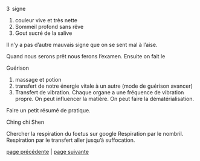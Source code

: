 3   signe
1. couleur vive et très nette
2. Sommeil profond sans rêve
3. Gout sucré de la salive

Il n’y a pas d’autre mauvais signe que on se sent mal à l’aise.

Quand nous serons prêt nous ferons l’examen. Ensuite on fait le


Guérison 
1. massage et potion
2. transfert de notre énergie vitale à un autre (mode de guérison avancer)
3. Transfert de vibration. Chaque organe a une fréquence de vibration propre. On peut influencer la matière. On peut faire la dématérialisation.

Faire un petit résumé de pratique.

Ching chi Shen

Chercher la respiration du foetus sur google
Respiration par le nombril.
Respiration par le transfert aller jusqu’à suffocation.

[page précédente](2024-04-14-07.md) | [page suivante](2024-04-14-09.md)